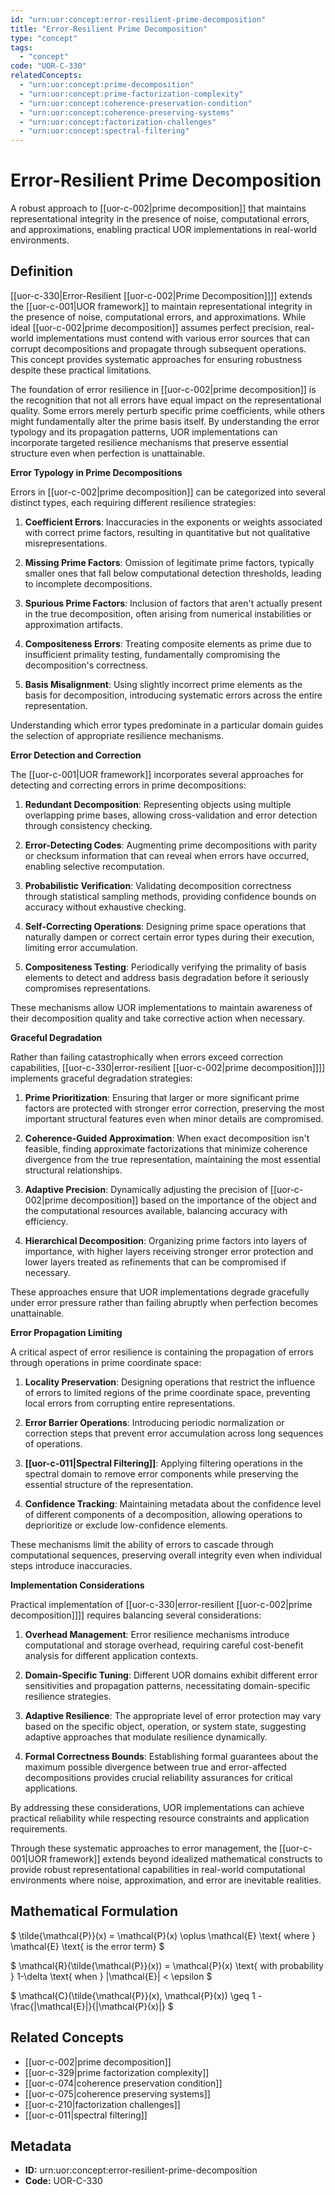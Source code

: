 ```yaml
---
id: "urn:uor:concept:error-resilient-prime-decomposition"
title: "Error-Resilient Prime Decomposition"
type: "concept"
tags:
  - "concept"
code: "UOR-C-330"
relatedConcepts:
  - "urn:uor:concept:prime-decomposition"
  - "urn:uor:concept:prime-factorization-complexity"
  - "urn:uor:concept:coherence-preservation-condition"
  - "urn:uor:concept:coherence-preserving-systems"
  - "urn:uor:concept:factorization-challenges"
  - "urn:uor:concept:spectral-filtering"
---
```


# Error-Resilient Prime Decomposition

A robust approach to [[uor-c-002|prime decomposition]] that maintains representational integrity in the presence of noise, computational errors, and approximations, enabling practical UOR implementations in real-world environments.

## Definition

[[uor-c-330|Error-Resilient [[uor-c-002|Prime Decomposition]]]] extends the [[uor-c-001|UOR framework]] to maintain representational integrity in the presence of noise, computational errors, and approximations. While ideal [[uor-c-002|prime decomposition]] assumes perfect precision, real-world implementations must contend with various error sources that can corrupt decompositions and propagate through subsequent operations. This concept provides systematic approaches for ensuring robustness despite these practical limitations.

The foundation of error resilience in [[uor-c-002|prime decomposition]] is the recognition that not all errors have equal impact on the representational quality. Some errors merely perturb specific prime coefficients, while others might fundamentally alter the prime basis itself. By understanding the error typology and its propagation patterns, UOR implementations can incorporate targeted resilience mechanisms that preserve essential structure even when perfection is unattainable.

**Error Typology in Prime Decompositions**

Errors in [[uor-c-002|prime decomposition]] can be categorized into several distinct types, each requiring different resilience strategies:

1. **Coefficient Errors**: Inaccuracies in the exponents or weights associated with correct prime factors, resulting in quantitative but not qualitative misrepresentations.

2. **Missing Prime Factors**: Omission of legitimate prime factors, typically smaller ones that fall below computational detection thresholds, leading to incomplete decompositions.

3. **Spurious Prime Factors**: Inclusion of factors that aren't actually present in the true decomposition, often arising from numerical instabilities or approximation artifacts.

4. **Compositeness Errors**: Treating composite elements as prime due to insufficient primality testing, fundamentally compromising the decomposition's correctness.

5. **Basis Misalignment**: Using slightly incorrect prime elements as the basis for decomposition, introducing systematic errors across the entire representation.

Understanding which error types predominate in a particular domain guides the selection of appropriate resilience mechanisms.

**Error Detection and Correction**

The [[uor-c-001|UOR framework]] incorporates several approaches for detecting and correcting errors in prime decompositions:

1. **Redundant Decomposition**: Representing objects using multiple overlapping prime bases, allowing cross-validation and error detection through consistency checking.

2. **Error-Detecting Codes**: Augmenting prime decompositions with parity or checksum information that can reveal when errors have occurred, enabling selective recomputation.

3. **Probabilistic Verification**: Validating decomposition correctness through statistical sampling methods, providing confidence bounds on accuracy without exhaustive checking.

4. **Self-Correcting Operations**: Designing prime space operations that naturally dampen or correct certain error types during their execution, limiting error accumulation.

5. **Compositeness Testing**: Periodically verifying the primality of basis elements to detect and address basis degradation before it seriously compromises representations.

These mechanisms allow UOR implementations to maintain awareness of their decomposition quality and take corrective action when necessary.

**Graceful Degradation**

Rather than failing catastrophically when errors exceed correction capabilities, [[uor-c-330|error-resilient [[uor-c-002|prime decomposition]]]] implements graceful degradation strategies:

1. **Prime Prioritization**: Ensuring that larger or more significant prime factors are protected with stronger error correction, preserving the most important structural features even when minor details are compromised.

2. **Coherence-Guided Approximation**: When exact decomposition isn't feasible, finding approximate factorizations that minimize coherence divergence from the true representation, maintaining the most essential structural relationships.

3. **Adaptive Precision**: Dynamically adjusting the precision of [[uor-c-002|prime decomposition]] based on the importance of the object and the computational resources available, balancing accuracy with efficiency.

4. **Hierarchical Decomposition**: Organizing prime factors into layers of importance, with higher layers receiving stronger error protection and lower layers treated as refinements that can be compromised if necessary.

These approaches ensure that UOR implementations degrade gracefully under error pressure rather than failing abruptly when perfection becomes unattainable.

**Error Propagation Limiting**

A critical aspect of error resilience is containing the propagation of errors through operations in prime coordinate space:

1. **Locality Preservation**: Designing operations that restrict the influence of errors to limited regions of the prime coordinate space, preventing local errors from corrupting entire representations.

2. **Error Barrier Operations**: Introducing periodic normalization or correction steps that prevent error accumulation across long sequences of operations.

3. **[[uor-c-011|Spectral Filtering]]**: Applying filtering operations in the spectral domain to remove error components while preserving the essential structure of the representation.

4. **Confidence Tracking**: Maintaining metadata about the confidence level of different components of a decomposition, allowing operations to deprioritize or exclude low-confidence elements.

These mechanisms limit the ability of errors to cascade through computational sequences, preserving overall integrity even when individual steps introduce inaccuracies.

**Implementation Considerations**

Practical implementation of [[uor-c-330|error-resilient [[uor-c-002|prime decomposition]]]] requires balancing several considerations:

1. **Overhead Management**: Error resilience mechanisms introduce computational and storage overhead, requiring careful cost-benefit analysis for different application contexts.

2. **Domain-Specific Tuning**: Different UOR domains exhibit different error sensitivities and propagation patterns, necessitating domain-specific resilience strategies.

3. **Adaptive Resilience**: The appropriate level of error protection may vary based on the specific object, operation, or system state, suggesting adaptive approaches that modulate resilience dynamically.

4. **Formal Correctness Bounds**: Establishing formal guarantees about the maximum possible divergence between true and error-affected decompositions provides crucial reliability assurances for critical applications.

By addressing these considerations, UOR implementations can achieve practical reliability while respecting resource constraints and application requirements.

Through these systematic approaches to error management, the [[uor-c-001|UOR framework]] extends beyond idealized mathematical constructs to provide robust representational capabilities in real-world computational environments where noise, approximation, and error are inevitable realities.

## Mathematical Formulation

$
\tilde{\mathcal{P}}(x) = \mathcal{P}(x) \oplus \mathcal{E} \text{ where } \mathcal{E} \text{ is the error term}
$

$
\mathcal{R}(\tilde{\mathcal{P}}(x)) = \mathcal{P}(x) \text{ with probability } 1-\delta \text{ when } \|\mathcal{E}\| < \epsilon
$

$
\mathcal{C}(\tilde{\mathcal{P}}(x), \mathcal{P}(x)) \geq 1 - \frac{\|\mathcal{E}\|}{\|\mathcal{P}(x)\|}
$

## Related Concepts

- [[uor-c-002|prime decomposition]]
- [[uor-c-329|prime factorization complexity]]
- [[uor-c-074|coherence preservation condition]]
- [[uor-c-075|coherence preserving systems]]
- [[uor-c-210|factorization challenges]]
- [[uor-c-011|spectral filtering]]

## Metadata

- **ID:** urn:uor:concept:error-resilient-prime-decomposition
- **Code:** UOR-C-330
